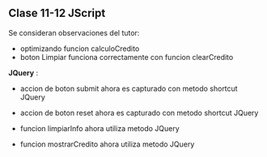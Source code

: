 ## Clase 11-12 JScript

Se consideran observaciones del tutor:

- optimizando funcion calculoCredito
- boton Limpiar funciona correctamente con funcion clearCredito

**JQuery** :
- accion de boton submit ahora es capturado con metodo shortcut JQuery

- accion de boton reset ahora es capturado con metodo shortcut JQuery

- funcion limpiarInfo ahora utiliza metodo JQuery

- funcion mostrarCredito ahora utiliza metodo JQuery